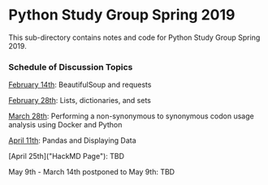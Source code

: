 # Python Study Group Spring 2019

This sub-directory contains notes and code for Python Study Group Spring 2019.

### Schedule of Discussion Topics

[February 14th](https://hackmd.io/i2zloKidRl24YLK6IhQVNQ?view "HackMD Page"): BeautifulSoup and requests

[February 28th](https://hackmd.io/YXXu7mVjSH2lQ1Hj04w1Mw "HackMD Page"): Lists, dictionaries, and sets

[March 28th](https://hackmd.io/ABIkl3vtSiOmFGSHZEw6rA?both): Performing a non-synonymous to synonymous codon usage analysis using Docker and Python

[April 11th](./apr11/apr11.md): Pandas and Displaying Data

[April 25th]("HackMD Page"): TBD

May 9th - March 14th postponed to May 9th: TBD
